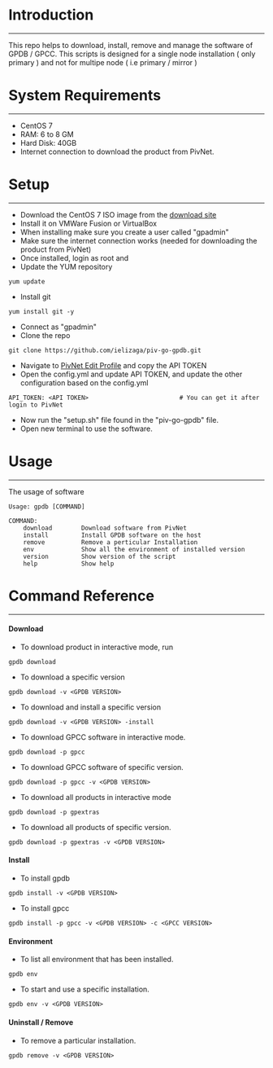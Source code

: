 
# Introduction
------

This repo helps to download, install, remove and manage the software of GPDB / GPCC. This scripts is designed for a single node installation ( only primary ) and not for multipe node ( i.e primary / mirror )

# System Requirements
------

+ CentOS 7
+ RAM: 6 to 8 GM
+ Hard Disk: 40GB
+ Internet connection to download the product from PivNet.

# Setup
------

+ Download the CentOS 7 ISO image from the [download site](http://isoredirect.centos.org/centos/7/isos/x86_64/)
+ Install it on VMWare Fusion or VirtualBox
+ When installing make sure you create a user called "gpadmin"
+ Make sure the internet connection works (needed for downloading the product from PivNet)
+ Once installed, login as root and
+ Update the YUM repository

```
yum update
```

+ Install git

```
yum install git -y
```

+ Connect as "gpadmin"
+ Clone the repo

```
git clone https://github.com/ielizaga/piv-go-gpdb.git
```

+ Navigate to [PivNet Edit Profile](https://network.pivotal.io/users/dashboard/edit-profile) and copy the API TOKEN
+ Open the config.yml and update API TOKEN, and update the other configuration based on the config.yml

```
API_TOKEN: <API TOKEN>                         # You can get it after login to PivNet
```

+ Now run the "setup.sh" file found in the "piv-go-gpdb" file.
+ Open new terminal to use the software.

# Usage
------

The usage of software

```
Usage: gpdb [COMMAND]

COMMAND:
	download        Download software from PivNet
	install         Install GPDB software on the host
	remove          Remove a perticular Installation
	env             Show all the environment of installed version
	version         Show version of the script
	help            Show help
```

# Command Reference
------

#### Download

+ To download product in interactive mode, run

```
gpdb download
```

+ To download a specific version

```
gpdb download -v <GPDB VERSION>
```

+ To download and install a specific version

```
gpdb download -v <GPDB VERSION> -install
```

+ To download GPCC software in interactive mode.

```
gpdb download -p gpcc
```

+ To download GPCC software of specific version.

```
gpdb download -p gpcc -v <GPDB VERSION>
```

+ To download all products in interactive mode

```
gpdb download -p gpextras
```


+ To download all products of specific version.

```
gpdb download -p gpextras -v <GPDB VERSION>
```

#### Install

+ To install gpdb

```
gpdb install -v <GPDB VERSION>
```

+ To install gpcc

```
gpdb install -p gpcc -v <GPDB VERSION> -c <GPCC VERSION>
```

#### Environment

+ To list all environment that has been installed.

```
gpdb env
```

+ To start and use a specific installation.

```
gpdb env -v <GPDB VERSION>
```

#### Uninstall / Remove

+ To remove a particular installation.

```
gpdb remove -v <GPDB VERSION>
```